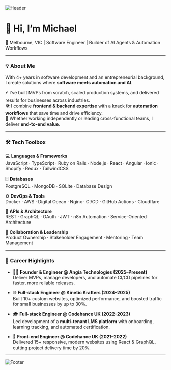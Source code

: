 <!-- Profile Banner -->
![Header](https://capsule-render.vercel.app/api?type=wave&color=0:0f2027,100:2c5364&height=100&section=header&text=Michael%20Gbanya&fontSize=50&fontColor=ffffff&animation=fadeIn&fontAlignY=35)

# 👋 Hi, I’m Michael  

📍 Melbourne, VIC | Software Engineer | Builder of AI Agents & Automation Workflows  

---

### 💡 About Me
With 4+ years in software development and an entrepreneurial background, I create solutions where **software meets automation and AI**.  

⚡ I’ve built MVPs from scratch, scaled production systems, and delivered results for businesses across industries.  
🛠️ I combine **frontend & backend expertise** with a knack for **automation workflows** that save time and drive efficiency.  
🤝 Whether working independently or leading cross-functional teams, I deliver **end-to-end value**.  

---

### 🛠️ Tech Toolbox  

💻 **Languages & Frameworks**  
JavaScript · TypeScript · Ruby on Rails · Node.js · React · Angular · Ionic · Shopify · Redux · TailwindCSS  

🗄️ **Databases**  
PostgreSQL · MongoDB · SQLite · Database Design  

⚙️ **DevOps & Tools**  
Docker · AWS · Digital Ocean · Nginx · CI/CD · GitHub Actions · Cloudflare  

🔌 **APIs & Architecture**  
REST · GraphQL · OAuth · JWT · n8n Automation · Service-Oriented Architecture  

👥 **Collaboration & Leadership**  
Product Ownership · Stakeholder Engagement · Mentoring · Team Management  

---

### 🚀 Career Highlights  

- 🧑‍💻 **Founder & Engineer @ Angia Technologies (2025–Present)**  
  Deliver MVPs, manage developers, and automate CI/CD pipelines for faster, more reliable releases.  

- 🌐 **Full-stack Engineer @ Kinetic Krafters (2024–2025)**  
  Built 10+ custom websites, optimized performance, and boosted traffic for small businesses by up to 30%.  

- 🎓 **Full-stack Engineer @ Codehance UK (2022–2023)**  
  Led development of a **multi-tenant LMS platform** with onboarding, learning tracking, and automated certification.  

- 🎨 **Front-end Engineer @ Codehance UK (2021–2022)**  
  Delivered 15+ responsive, modern websites using React & GraphQL, cutting project delivery time by 20%.  
---
<!-- Footer Banner -->
![Footer](https://capsule-render.vercel.app/api?type=waving&color=0:2c5364,100:0f2027&height=100&section=footer)

